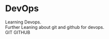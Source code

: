 # DevOps
Learning Devops.
<br>
Further Leaning about git and github for devops.
<br> 
<t1>GIT</t1>
<t2>GITHUB</t2>
